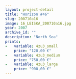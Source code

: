 ```yaml
---
layout: project-detail
title: "Horizon #46"
slug: 200710a16
image: 16_LEISKA_200710a16.jpg
year: 2007
archive_id: ""
description: "North Sea"
prints: 
-   variable: 4zu3_small
    price: "120,00 €"
-   variable: 4zu3_medium
    price: "750,00 €"
-   variable: 4zu3_large
    price: "900,00 €"
---
```

